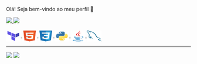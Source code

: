 Olá! Seja bem-vindo ao meu perfil 👋
<div style = "display: flex; flex-direction: column; justify-content: center;">
  
<div>
  <a href="https://github.com/AyrtonHP">
  <img height="190px" src="https://github-readme-stats.vercel.app/api?username=AyrtonHP&show_icons=true&theme=dracula&include_all_commits=true&count_private=true"/>
  <img height="190px" src="https://github-readme-stats.vercel.app/api/top-langs/?username=AyrtonHP&layout=compact&theme=dracula"/ />
</div>
</div>
<div style="display: inline_block"><br>
  <img align="center" alt="Ayrton-Terraform" height="30" width="40" src="https://raw.githubusercontent.com/devicons/devicon/master/icons/terraform/terraform-original.svg">
  <img align="center" alt="Ayrton-HTML" height="30" width="40" src="https://raw.githubusercontent.com/devicons/devicon/master/icons/html5/html5-original.svg">
  <img align="center" alt="Ayrton-CSS" height="30" width="40" src="https://raw.githubusercontent.com/devicons/devicon/master/icons/css3/css3-original.svg">
  <img align="center" alt="Ayrton-Python" height="30" width="40" src="https://raw.githubusercontent.com/devicons/devicon/master/icons/python/python-original.svg">
  <img align="center" alt="Ayrton-Java" height="30" width="40" src="https://raw.githubusercontent.com/devicons/devicon/master/icons/java/java-original.svg">
  <img align="center" alt="Ayrton-mysql" height="30" width="40" src="https://raw.githubusercontent.com/devicons/devicon/master/icons/mysql/mysql-original.svg">
</div>
    <hr>
<div> 
  <a href = "mailto:ayrton100sp@gmail.com"><img src="https://img.shields.io/badge/-Gmail-%23333?style=for-the-badge&logo=gmail&logoColor=white" target="_blank"></a>
  <a href="https://www.linkedin.com/in/ayrton-vitorino-4232071a7/" target="_blank"><img src="https://img.shields.io/badge/-LinkedIn-%230077B5?style=for-the-badge&logo=linkedin&logoColor=white" target="_blank"></a> 
 
</div>
</div> 
